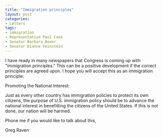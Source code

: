 ```yaml
---
title: "Immigration principles"
layout: post
categories:
- Letters
tags:
- immigration
- Representative Paul Cook
- Senator Barbara Boxer
- Senator Dianne Feinstein
---
```


I have ready in many newspapers that Congress is coming up with "immigration principles." This can be a positive development if the correct principles are agreed upon. I hope you will accept this as an immigration principle:  
  
Promoting the National Interest:

Just as every other country has immigration policies to protect its own citizens, the purpose of U.S. immigration policy should be to advance the national interest in benefitting the citizens of the United States. If this is not done, our nation will be harmed.

Phone me if you would like to talk about this,

Greg Raven